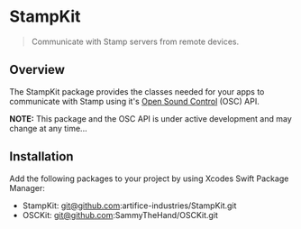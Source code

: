# StampKit

> Communicate with Stamp servers from remote devices.

## Overview
The StampKit package provides the classes needed for your apps to communicate with Stamp using it's [Open Sound Control](http://opensoundcontrol.org/introduction-osc) (OSC) API.

**NOTE:** This package and the OSC API is under active development and may change at any time...

## Installation
Add the following packages to your project by using Xcodes Swift Package Manager: 
- StampKit: git@github.com:artifice-industries/StampKit.git
- OSCKit: git@github.com:SammyTheHand/OSCKit.git

